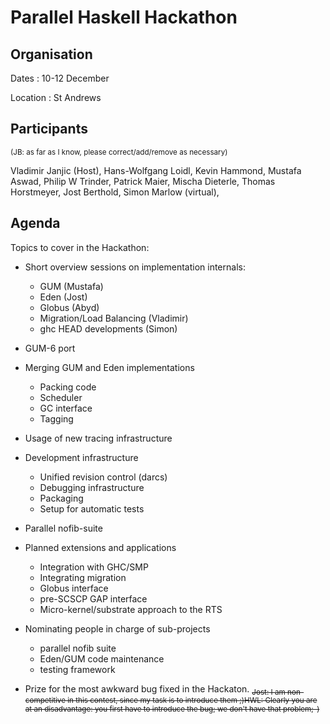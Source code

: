 # Parallel Haskell Hackathon

## Organisation


Dates : 10-12 December


Location : St Andrews

## Participants

<sub>(JB: as far as I know, please correct/add/remove as necessary)</sub>


Vladimir Janjic (Host), Hans-Wolfgang Loidl, Kevin Hammond, Mustafa Aswad, Philip W Trinder, Patrick Maier, Mischa Dieterle, Thomas Horstmeyer, Jost Berthold, Simon Marlow (virtual),

## Agenda


Topics to cover in the Hackathon:

- Short overview sessions on implementation internals:

  - GUM (Mustafa)
  - Eden (Jost)
  - Globus (Abyd)
  - Migration/Load Balancing (Vladimir)
  - ghc HEAD developments (Simon)
- GUM-6 port
- Merging GUM and Eden implementations

  - Packing code
  - Scheduler
  - GC interface
  - Tagging
- Usage of new tracing infrastructure
- Development infrastructure

  - Unified revision control (darcs)
  - Debugging infrastructure
  - Packaging
  - Setup for automatic tests
- Parallel nofib-suite
- Planned extensions and applications

  - Integration with GHC/SMP
  - Integrating migration
  - Globus interface
  - pre-SCSCP GAP interface
  - Micro-kernel/substrate approach to the RTS
- Nominating people in charge of sub-projects

  - parallel nofib suite
  - Eden/GUM code maintenance
  - testing framework
- Prize for the most awkward bug fixed in the Hackaton. <sub>~~Jost: I am non-competitive in this contest, since my task is to introduce them ;)~~</sub><sub>~~HWL: Clearly you are at an disadvantage: you first have to introduce the bug; we don't have that problem;-)~~</sub>